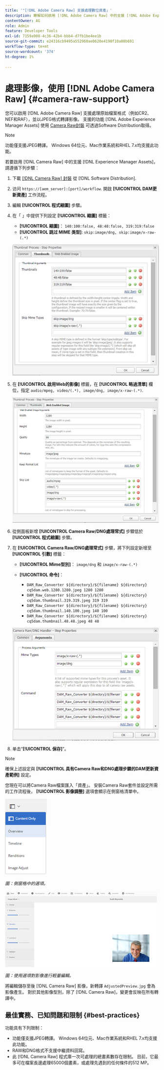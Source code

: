 ```yaml
---
title: '"[!DNL Adobe Camera Raw] 支援處理數位資產」'
description: 瞭解如何啟用 [!DNL Adobe Camera Raw] 中的支援 [!DNL Adobe Experience Manager Assets]
contentOwner: AG
role: Admin
feature: Developer Tools
exl-id: 7159a908-4c36-42b4-bbb4-d7fb1be4ee1b
source-git-commit: e24316cb9495a552960ae0620e4198f10a08b691
workflow-type: tm+mt
source-wordcount: '374'
ht-degree: 1%

---
```


# 處理影像，使用 [!DNL Adobe Camera Raw] {#camera-raw-support}

您可以啟用 [!DNL Adobe Camera Raw] 支援處理原始檔案格式（例如CR2、NEF和RAF），並以JPEG格式轉譯影像。 支援的功能 [!DNL Adobe Experience Manager Assets] 使用 [Camera Raw封裝](https://experience.adobe.com/#/downloads/content/software-distribution/en/aem.html?package=/content/software-distribution/en/details.html/content/dam/aem/public/adobe/packages/aem630/product/assets/aem-assets-cameraraw-pkg) 可透過Software Distribution取得。

>[!NOTE]
>
>功能僅支援JPEG轉譯。 Windows 64位元、Mac作業系統和RHEL 7.x均支援此功能。

若要啟用 [!DNL Camera Raw] 中的支援 [!DNL Experience Manager Assets]，請遵循下列步驟：

1. 下載 [[!DNL Camera Raw] 封裝](https://experience.adobe.com/#/downloads/content/software-distribution/en/aem.html?package=/content/software-distribution/en/details.html/content/dam/aem/public/adobe/packages/cq650/product/assets/aem-assets-cameraraw-pkg-1.4.8.zip) 從 [!DNL Software Distribution].
1. 访问 `https://[aem_server]:[port]/workflow`. 開啟 **[!UICONTROL DAM更新資產]** 工作流程。
1. 編輯 **[!UICONTROL 程式縮圖]** 步驟。
1. 在「 」中提供下列設定 **[!UICONTROL 縮圖]** 標籤：

   * **[!UICONTROL 縮圖]**： `140:100:false, 48:48:false, 319:319:false`
   * **[!UICONTROL 跳过 MIME 类型]**: `skip:image/dng, skip:image/x-raw-(.*)`

   ![chlimage_1-128](assets/chlimage_1-334.png)

1. 在 **[!UICONTROL 啟用Web的影像]** 標籤，在 **[!UICONTROL 略過清單]** 欄位，指定 `audio/mpeg, video/(.*), image/dng, image/x-raw-(.*)`.

   ![chlimage_1-129](assets/chlimage_1-335.png)

1. 從側面板新增 **[!UICONTROL Camera Raw/DNG處理常式]** 步驟低於 **[!UICONTROL 程式縮圖]** 步驟。
1. 在 **[!UICONTROL Camera Raw/DNG處理常式]** 步驟，將下列設定新增至 **[!UICONTROL 引數]** 標籤：

   * **[!UICONTROL Mime型別]**： `image/dng` 和 `image/x-raw-(.*)`
   * **[!UICONTROL 命令]**：

      * `DAM_Raw_Converter ${directory}/${filename} ${directory} cq5dam.web.1280.1280.jpeg 1280 1280`
      * `DAM_Raw_Converter ${directory}/${filename} ${directory} cq5dam.thumbnail.319.319.jpeg 319 319`
      * `DAM_Raw_Converter ${directory}/${filename} ${directory} cq5dam.thumbnail.140.100.jpeg 140 100`
      * `DAM_Raw_Converter ${directory}/${filename} ${directory} cq5dam.thumbnail.48.48.jpeg 48 48`

   ![chlimage_1-130](assets/chlimage_1-336.png)

1. 单击“**[!UICONTROL 保存]**”。

>[!NOTE]
>
>確保上述設定與 **[!UICONTROL 具有Camera Raw和DNG處理步驟的DAM更新資產範例]** 設定。

您現在可以將Camera Raw檔案匯入「資產」。 安裝Camera Raw套件並設定所需的工作流程後， **[!UICONTROL 影像調整]** 選項會顯示在側窗格清單中。

![chlimage_1-131](assets/chlimage_1-337.png)

*圖：側窗格中的選項。*

![chlimage_1-132](assets/chlimage_1-338.png)

*圖：使用選項對影像進行輕量編輯。*

將編輯儲存至後 [!DNL Camera Raw] 影像，新轉譯 `AdjustedPreview.jpg` 會為影像產生。 對於其他影像型別，除了 [!DNL Camera Raw]，變更會反映在所有轉譯中。

## 最佳實務、已知問題和限制 {#best-practices}

功能具有下列限制：

* 功能僅支援JPEG轉譯。 Windows 64位元、Mac作業系統和RHEL 7.x均支援此功能。
* RAW和DNG格式不支援中繼資料回寫。
* 此 [!DNL Camera Raw] 程式庫一次可處理的總畫素數存在限制。 目前，它最多可在檔案長邊處理65000個畫素，或處理先遇到的任何條件的512 MP。
